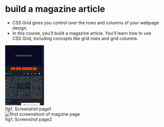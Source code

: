 <html>
  <body>
    <h1>build a magazine article</h1>
    <p>
      <ul>
        <li>CSS Grid gives you control over the rows and columns of your webpage design.<br/></li>
        <li>In this course, you'll build a magazine article. You'll learn how to use CSS Grid, including concepts like grid rows and grid columns.</li>
      </ul>
    </p>
    <section>
      <img src="../public/magzine_p1.png" alt="first screenshoot of magzine page" width=25%/>
      <figcaption>fig1. Screenshot page1</figcaption>
      <img src="../public/magzine_p2.png" alt="first screenshoot of magzine page" width=25%/>
      <figcaption>fig1. Screenshot page2</figcaption>
    </section>

  </body>
</html>
